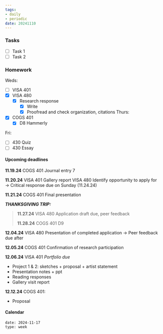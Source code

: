 ```yaml
---
tags:
- daily
- periodic
date: 20241110
---
```


### Tasks
- [ ] Task 1
- [ ] Task 2

### Homework
Weds:
- [ ] VISA 401
- [x] VISA 480
	- [x] Research response
		- [x] Write
		- [x] Proofread and check organization, citations
Thurs:
- [x] COGS 401
	- [x] D8 Hammerly

Fri: 
- [ ] 430 Quiz
- [ ] 430 Essay 
#### Upcoming deadlines

**11.19.24**
COGS 401 Journal entry 7

**11.20.24**
VISA 401 Gallery report
VISA 480 Identify opportunity to apply for
→ Critical response due on Sunday (11.24.24)

**11.21.24**
COGS 401 Final presentation

***THANKSGIVING TRIP:***
> **11.27.24**
> VISA 480 Application draft due, peer feedback
> 
> **11.28.24**
> COGS 401 D9

**12.04.24**
VISA 480 Presentation of completed application
→ Peer feedback due after

**12.05.24**
COGS 401 Confirmation of research participation


**12.06.24**
VISA 401 *Portfolio due*
- Project 1 & 2: sketches + proposal + artist statement
- Presentation notes + ppt 
- Reading responses 
- Gallery visit report

**12.12.24**
COGS 401:
- Proposal

#### Calendar
```gEvent
date: 2024-11-17
type: week
```


